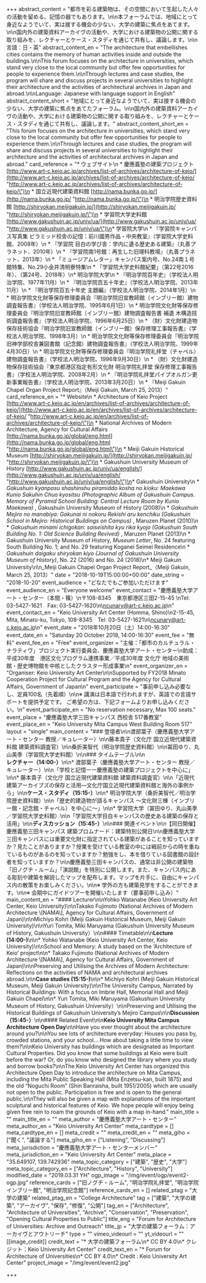 +++
abstract_content = "都市を彩る建築物は、その空間において生起した人々の活動を留める、記憶の器でもあります。\n\n本フォーラムでは、地域にとって身近なようでいて、実は接する機会の少ない、大学の建築に焦点をあてます。\n\n国内外の建築資料アーカイヴの活動や、大学における建築物の公開に関する取り組みを、レクチャーとケース・スタディを通じて共有し、議論します。\n\n言語：日・英"
abstract_content_en = "The architecture that embellishes cities contains the memory of human activities inside and outside the buildings.\n\nThis forum focuses on the architecture in universities, which stand very close to the local community but offer few opportunities for people to experience them.\n\nThrough lectures and case studies, the program will share and discuss projects in several universities to highlight their architecture and the activities of architectural archives in Japan and abroad.\n\nLanguage: Japanese with language support in English"
abstract_content_short = "地域にとって身近なようでいて、実は接する機会の少ない、大学の建築に焦点をあてたフォーラム。\n\n国内外の建築資料アーカイヴの活動や、大学における建築物の公開に関する取り組みを、レクチャーとケース・スタディを通じて共有し、議論します。"
abstract_content_short_en = "This forum focuses on the architecture in universities, which stand very close to the local community but offer few opportunities for people to experience them.\n\nThrough lectures and case studies, the program will share and discuss projects in several universities to highlight their architecture and the activities of architectural archives in Japan and abroad."
card_reference = "* ウェブサイト\n  * 慶應義塾の建築プロジェクト[http://www.art-c.keio.ac.jp/archives/list-of-archives/architecture-of-keio/](http://www.art-c.keio.ac.jp/archives/list-of-archives/architecture-of-keio/ \"http://www.art-c.keio.ac.jp/archives/list-of-archives/architecture-of-keio/\")\n  * 国立近現代建築資料館 [http://nama.bunka.go.jp/](http://nama.bunka.go.jp/ \"http://nama.bunka.go.jp/\")\n  * 明治学院歴史資料館 [http://shiryokan.meijigakuin.jp/](http://shiryokan.meijigakuin.jp/ \"http://shiryokan.meijigakuin.jp/\")\n  * 学習院大学史料館 [http://www.gakushuin.ac.jp/univ/ua/](http://www.gakushuin.ac.jp/univ/ua/ \"http://www.gakushuin.ac.jp/univ/ua/\")\n* 学習院大学\n  * 『学習院キャンパス写真集 ピラミッド校舎の記憶：前川國男作品・中央教室』（学習院大学史料館、2008年）\n  * 『学習院 目白の学び舎：学内に遺る歴史ある建築』（丸善プラネット、2010年）\n  * 『学習院南1号館：再生した旧理科教場』（丸善プラネット、2013年）\n  * 「ミュージアムレター」キャンパス案内号、No.24南１号館特集、No.29小金井清明寮特集\n  * 「学習院大学史料館紀要」（第22号2016年）、（第24号、2018年）\n* 明治学院大学\n  * 『明治学院百年史』（学校法人明治学院、1977年11月）\n  * 『明治学院百五十年史』（学校法人明治学院、2013年11月）\n  * 『明治学院百五十年史 主題編』（学校法人明治学院、2014年1月）\n  * 明治学院文化財等保存修理委員会『明治学院旧宣教師館（インブリー館）建物調査報告書』（学校法人明治学院、1995年6月1日）\n  * 明治学院文化財等保存修理委員会『明治学院旧宣教師館（インブリー館）建物調査報告書 補遺 木構造技術調査報告書』（学校法人明治学院、1996年6月25日）\n  * （財）文化財建造物保存技術協会『明治学院旧宣教師館（インブリー館）保存修理工事報告書』（学校法人明治学院、1998年3月）\n  * 明治学院文化財等保存修理委員会『明治学院旧神学部校舎兼図書館（記念館）建物調査報告書』（学校法人明治学院、1999年4月30日）\n  * 明治学院文化財等保存修理委員会『明治学院礼拝堂（チャペル）建物調査報告書』（学校法人明治学院、1996年9月30日）\n  * （財）文化財建造物保存技術協会『東京都港区指定有形文化財 明治学院礼拝堂 保存修理工事報告書』（学校法人明治学院、2008年2月）\n  * 『明治学院礼拝堂パイプオルガン更新事業報告書』（学校法人明治学院、2013年3月20日）\n  * 『Meiji Gakuin Chapel Organ Project Report』（Meiji Gakuin, March 25, 2013）"
card_reference_en = "* Website\n  * Architecture of Keio Project [http://www.art-c.keio.ac.jp/en/archives/list-of-archives/architecture-of-keio/](http://www.art-c.keio.ac.jp/en/archives/list-of-archives/architecture-of-keio/ \"http://www.art-c.keio.ac.jp/en/archives/list-of-archives/architecture-of-keio/\")\n  * National Archives of Modern Architecture, Agency for Cultural Affairs [http://nama.bunka.go.jp/global/eng.html](http://nama.bunka.go.jp/global/eng.html \"http://nama.bunka.go.jp/global/eng.html\")\n  * Meiji Gakuin Historical Museum [http://shiryokan.meijigakuin.jp/](http://shiryokan.meijigakuin.jp/ \"http://shiryokan.meijigakuin.jp/\")\n  * Gakushuin University Museum of History [http://www.gakushuin.ac.jp/univ/ua/english/](http://www.gakushuin.ac.jp/univ/ua/english/ \"http://www.gakushuin.ac.jp/univ/ua/english/\")\n* Gakushuin University\n  * _Gakushuin kyanpasu shashinshu piramiddo kosha no kioku: Maekawa Kunio Sakuhin Chuo kyositsu (Photographic Album of Gakushuin Campus. Memory of Pyramid School Building: Central Lecture Room by Kunio Maekawa)_ , Gakushuin University Museum of History (2008)\n  * _Gakushuin Mejiro no manabiya: Gakunai ni nokoru Rekishi aru kenchiku (Gakushuin School in Mejiro: Historical Buildings on Campus)_ , Maruzen Planet (2010)\n  * _Gakushuin minami ichigokan: saiseishita kyu rika kyojo (Gakushuin South Building No. 1: Old Science Building Revived)_ , Maruzen Planet (2013)\n  * Gakushuin University Museum of History, _Museum Letter_, No. 24 featuring South Building No. 1; and No. 29 featuring Koganei Seimei Residence\n  * _Gakushuin daigaku shiryokan kiyo (Journal of Gakushuin University Museum of History)_, No. 22 (2016) and No. 24 (2018)\n* Meiji Gakuin University\n\n_Meiji Gakuin Chapel Organ Project Report_（Meiji Gakuin, March 25, 2013）"
date = "2018-10-19T15:00:00+00:00"
date_string = "2018-10-20"
event_audience = "どなたでもご参加いただけます"
event_audience_en = "Everyone welcome"
event_contact = "慶應義塾大学アート・センター（本間・篠）\n〒108-8345　東京都港区三田2-15-45 \nTel: 03-5427-1621　Fax: 03-5427-1620\n\ncunary@art-c.keio.ac.jp\n"
event_contact_en = "Keio University Art Center (Homma, Shino)\n2-15-45, Mita, Minato-ku, Tokyo, 108-8345　Tel: 03-5427-1621\n\ncunary@art-c.keio.ac.jp\n"
event_date = "2018年10月20日（土）14:00-16:30"
event_date_en = "Saturday 20 October 2018, 14:00-16:30"
event_fee = "無料"
event_fee_en = "Free"
event_organizer = "主催：「都市のカルチュラル・ナラティヴ」プロジェクト実行委員会、慶應義塾大学アート・センター\n助成：平成30年度　港区文化プログラム連携事業／平成30年度 文化庁 地域の美術館・歴史博物館を中核としたクラスター形成事業\n"
event_organizer_en = "Organiser: Keio University Art Center\n\nSupported by FY2018 Minato Cooperation Project for Cultural Program and the Agency for Cultural Affairs, Government of Japan\n"
event_participate = "事前申し込み必要なし、定員100名（先着順）\n\n※ 講演は日本語で行われますが、英語での言語サポートを提供予定です。 ご希望の方は、下記フォームよりお申し込みください。\n"
event_participate_en = "No reservation necessary, Max 100 seats."
event_place = "慶應義塾大学三田キャンパス 西校舎 517番教室"
event_place_en = "Keio University Mita Campus West Building Room 517"
layout = "single"
main_content = "### 登壇者\n\n渡部葉子（慶應義塾大学アート・センター 教授／キュレーター）\n\n藤本貴子（文化庁 国立近現代建築資料館 建築資料調査官）\n\n桑折美智代（明治学院歴史資料館）\n\n冨田ゆり、丸山美季（学習院大学史料館）\n\n### タイムテーブル\n\n**レクチャー（14:00-）**\n\n* 渡部葉子（慶應義塾大学アート・センター 教授／キュレーター）\n\n「学校と記憶ーー慶應義塾の建築プロジェクトを中心に」\n\n* 藤本貴子（文化庁 国立近現代建築資料館 建築資料調査官）\n\n「近現代建築アーカイブズの保存と活用―文化庁国立近現代建築資料館と海外の事例から」\n\n**ケース・スタディ（15:15-）**\n\n* 明治学院大学（桑折美智代／明治学院歴史資料館）\n\n「歴史的建造物が語るキャンパス ～文化財三棟（インブリー館・記念館・チャペル）を中心に～」\n\n* 学習院大学（冨田ゆり、丸山美季／学習院大学史料館）\n\n「学習院大学目白キャンパスの歴史ある建築の保存と活用」\n\n**ディスカッション（15:45-）**\n\n### 関連イベント\n\n【同日開催】慶應義塾三田キャンパス 建築プロムナード：建築特別公開日\n\n慶應義塾大学三田キャンパスには重要文化財に指定されている建築があることを知っていますか？見たことがありますか？授業を受けている教室の中には戦前からの時を重ねているものがあるのを知っていますか？勉強をし、本を借りている図書館の設計者を知っていますか？\n\n慶應義塾三田キャンパスの、通常は非公開の建築物「旧ノグチ・ルーム」「演説館」を特別に公開します。また、キャンパス内にある彫刻や建築を解説したマップを配布します。マップを片手に、自由にキャンパス内の散策をお楽しみください。\n\n※ 学外の方も建築見学をすることができます。\n\n※ 会期中にガイドツアーを開催いたします（要事前申し込み）"
main_content_en = "#### Lecturer\n\nYohko Watanabe (Keio University Art Center, Keio University)\n\nTakako Fujimoto (National Archives of Modern Architecture \\[NAMA\\], Agency for Cultural Affairs, Government of Japan)\n\nMichiyo Kohri (Meiji Gakuin Historical Museum, Meiji Gakuin University)\n\nYuri Tomita, Miki Maruyama (Gakushuin University Museum of History, Gakushuin University）\n\n#### Timetable\n\n**Lecture (14:00-)**\n\n* Yohko Watanabe (Keio University Art Center, Keio University)\n\nSchool and Memory: A study based on the ‘Architecture of Keio’ project\n\n* Takako Fujimoto (National Archives of Modern Architecture \\[NAMA\\], Agency for Cultural Affairs, Government of Japan)\n\nPreserving and Utilising the Archives of Modern Architecture: Reflections on the activities of NAMA and architectural archives abroad.\n\n**Case studies (15:15-)**\n\n* Michiyo Kohri (Meiji Gakuin Historical Museum, Meiji Gakuin University)\n\nThe University Campus, Narrated by Historical Buildings: With a focus on Imbrie Hall, Memorial Hall and Meiji Gakuin Chapel\n\n* Yuri Tomita, Miki Maruyama (Gakushuin University Museum of History, Gakushuin University）\n\nPreserving and Utilising the Historical Buildings of Gakushuin University’s Mejiro Campus\n\n**Discussion（15:45-）**\n\n#### Related Event\n\n**Keio University Mita Campus Architecture Open Day**\n\nHave you ever thought about the architecture around you?\n\nYou see lots of architecture everyday: Houses you pass by, crowded stations, and your school… How about taking a little time to view them?\n\nKeio University has buildings which are designated as Important Cultural Properties. Did you know that some buildings at Keio were built before the war? Or, do you know who designed the library where you study and borrow books?\n\nThe Keio University Art Center has organized this Architecture Open Day to introduce the architecture on Mita Campus, including the Mita Public Speaking Hall (Mita Enzetsu-kan, built 1875) and the old “Noguchi Room” (Shin Banraisha, built 1951/2005) which are usually not open to the public. Participation is free and is open to the general public.\n\nThey will also be given a map with explanations of the important sculptural and historical features of Keio. We hope people will enjoy being given free rein to roam the grounds of Keio with a map in-hand."
main_title = ""
main_title_en = ""
meta_author = "慶應義塾大学アート・センター"
meta_author_en = "Keio University Art Center"
meta_cardtype = []
meta_cardtype_en = []
meta_credit = ""
meta_credit_en = ""
meta_giho = ["聞く", "議論する"]
meta_giho_en = ["Listening", "Discussing"]
meta_jurisdiction = "慶應義塾大学アート・センターメンバー"
meta_jurisdiction_en = "Keio University Art Center"
meta_place = "35.649107, 139.742936"
meta_topic_category = ["建築", "歴史", "大学"]
meta_topic_category_en = ["Architecture", "History", "University"]
modified_date = "2019.03.31 YH"
ogp_image = "/img/event/ogp/event2-ogp.jpg"
reference_cards = ["旧ノグチ・ルーム", "明治学院礼拝堂", "明治学院インブリー館", "明治学院記念館"]
reference_cards_en = []
related_ptag = "大学の建築"
related_ptag_en = "College Architecture"
tag = ["建築", "大学の建築", "アーカイヴ", "保存", "修復", "公開"]
tag_en = ["Architecture", "Architecture of Universities", "Archive", "Conservation", "Preservation", "Opening Cultural Properties to Public"]
title_eng = "Forum for Architecture of Universities: Archive and Outreach"
title_jp = "大学の建築フォーラム：アーカイヴとアウトリーチ"
type = ""
vimeo_videourl = ""
yt_videourl = ""
[[image_credit]]
credit_text = "* 大学の建築フォーラム\n* CC BY 4.0\n* クレジット：Keio University Art Center"
credit_text_en = "* Forum for Architecture of Universities\n* CC BY 4.0\n* Credit : Keio University Art Center"
project_image = "/img/event/event2.jpg"

+++
